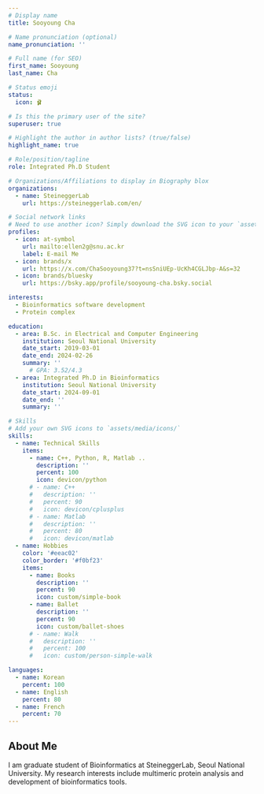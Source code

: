 ```yaml
---
# Display name
title: Sooyoung Cha

# Name pronunciation (optional)
name_pronunciation: ''

# Full name (for SEO)
first_name: Sooyoung
last_name: Cha

# Status emoji
status:
  icon: 🩰

# Is this the primary user of the site?
superuser: true

# Highlight the author in author lists? (true/false)
highlight_name: true

# Role/position/tagline
role: Integrated Ph.D Student

# Organizations/Affiliations to display in Biography blox
organizations:
  - name: SteineggerLab
    url: https://steineggerlab.com/en/

# Social network links
# Need to use another icon? Simply download the SVG icon to your `assets/media/icons/` folder.
profiles:
  - icon: at-symbol
    url: mailto:ellen2g@snu.ac.kr
    label: E-mail Me
  - icon: brands/x
    url: https://x.com/ChaSooyoung37?t=nsSniUEp-UcKh4CGLJbp-A&s=32
  - icon: brands/bluesky
    url: https://bsky.app/profile/sooyoung-cha.bsky.social

interests:
  - Bioinformatics software development
  - Protein complex

education:
  - area: B.Sc. in Electrical and Computer Engineering
    institution: Seoul National University
    date_start: 2019-03-01
    date_end: 2024-02-26
    summary: ''
      # GPA: 3.52/4.3
  - area: Integrated Ph.D in Bioinformatics
    institution: Seoul National University
    date_start: 2024-09-01
    date_end: ''
    summary: ''

# Skills
# Add your own SVG icons to `assets/media/icons/`
skills:
  - name: Technical Skills
    items:
      - name: C++, Python, R, Matlab ..
        description: ''
        percent: 100
        icon: devicon/python
      # - name: C++
      #   description: ''
      #   percent: 90
      #   icon: devicon/cplusplus
      # - name: Matlab
      #   description: ''
      #   percent: 80
      #   icon: devicon/matlab
  - name: Hobbies
    color: '#eeac02'
    color_border: '#f0bf23'
    items:
      - name: Books
        description: ''
        percent: 90
        icon: custom/simple-book
      - name: Ballet
        description: ''
        percent: 90
        icon: custom/ballet-shoes
      # - name: Walk
      #   description: ''
      #   percent: 100
      #   icon: custom/person-simple-walk

languages:
  - name: Korean
    percent: 100
  - name: English
    percent: 80
  - name: French
    percent: 70
---
```


## About Me

I am graduate student of Bioinformatics at SteineggerLab, Seoul National University. My research interests include multimeric protein analysis and development of bioinformatics tools.